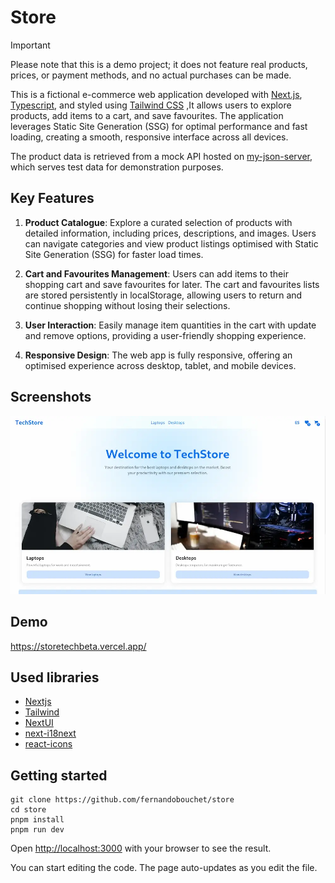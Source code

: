 # Store

>[!IMPORTANT]
Please note that this is a demo project; it does not feature real products, prices, or payment methods, and no actual purchases can be made.

This is a fictional e-commerce web application developed with [Next.js](https://nextjs.org/), [Typescript](https://www.typescriptlang.org/), and styled using [Tailwind CSS](https://tailwindcss.com/) ,It allows users to explore products, add items to a cart, and save favourites. The application leverages Static Site Generation (SSG) for optimal performance and fast loading, creating a smooth, responsive interface across all devices.

The product data is retrieved from a mock API hosted on [my-json-server](https://my-json-server.typicode.com/), which serves test data for demonstration purposes.

## Key Features

1. **Product Catalogue**: Explore a curated selection of products with detailed information, including prices, descriptions, and images. Users can navigate categories and view product listings optimised with Static Site Generation (SSG) for faster load times.

2. **Cart and Favourites Management**: Users can add items to their shopping cart and save favourites for later. The cart and favourites lists are stored persistently in localStorage, allowing users to return and continue shopping without losing their selections. 

3. **User Interaction**: Easily manage item quantities in the cart with update and remove options, providing a user-friendly shopping experience.
   
4. **Responsive Design**: The web app is fully responsive, offering an optimised experience across desktop, tablet, and mobile devices. 

## Screenshots

![App Screenshot](https://raw.githubusercontent.com/fernandobouchet/store/refs/heads/main/preview.webp)

## Demo
https://storetechbeta.vercel.app/

## Used libraries

- [Nextjs](https://nextjs.org/)
- [Tailwind](https://tailwindcss.com/)
- [NextUI](https://nextui.org/)
- [next-i18next](https://www.i18next.com/)
- [react-icons](https://react-icons.github.io/react-icons/)

## Getting started

```
git clone https://github.com/fernandobouchet/store
cd store
pnpm install
pnpm run dev
```

Open [http://localhost:3000](http://localhost:3000) with your browser to see the result.

You can start editing the code. The page auto-updates as you edit the file.
